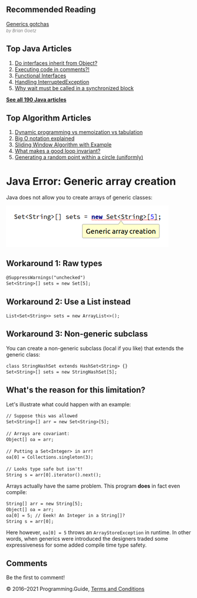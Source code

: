 <span class="underline"></span>

<span class="underline"></span>

## Recommended Reading

[Generics gotchas](https://www.ibm.com/developerworks/java/library/j-jtp01255/index.html)  
<span style="color: grey; font-style: italic; font-size: smaller">by Brian Goetz</span>

<span class="underline"></span>

## Top Java Articles

1.  [Do interfaces inherit from Object?](do-interfaces-inherit-from-object.html)
2.  [Executing code in comments?!](executing-code-in-comments.html)
3.  [Functional Interfaces](functional-interfaces.html)
4.  [Handling InterruptedException](handling-interrupted-exceptions.html)
5.  [Why wait must be called in a synchronized block](why-wait-must-be-in-synchronized.html)

[**See all 190 Java articles**](index.html)

## Top Algorithm Articles

1.  [Dynamic programming vs memoization vs tabulation](../dynamic-programming-vs-memoization-vs-tabulation.html)
2.  [Big O notation explained](../big-o-notation-explained.html)
3.  [Sliding Window Algorithm with Example](../sliding-window-example.html)
4.  [What makes a good loop invariant?](../what-makes-a-good-loop-invariant.html)
5.  [Generating a random point within a circle (uniformly)](../random-point-within-circle.html)

# Java Error: Generic array creation

Java does not allow you to create arrays of generic classes:

<img src="generic-array-creation/intellij-error.png" alt="Screenshot of array creation error message" class="screenshot" />

## Workaround 1: Raw types

    @SuppressWarnings("unchecked")
    Set<String>[] sets = new Set[5];

## Workaround 2: Use a List instead

    List<Set<String>> sets = new ArrayList<>();

## Workaround 3: Non-generic subclass

You can create a non-generic subclass (local if you like) that extends the generic class:

    class StringHashSet extends HashSet<String> {}
    Set<String>[] sets = new StringHashSet[5];

## What's the reason for this limitation?

Let's illustrate what could happen with an example:

    // Suppose this was allowed
    Set<String>[] arr = new Set<String>[5];

    // Arrays are covariant:
    Object[] oa = arr;

    // Putting a Set<Integer> in arr!
    oa[0] = Collections.singleton(3);

    // Looks type safe but isn't!
    String s = arr[0].iterator().next();

Arrays actually have the same problem. This program **does** in fact even compile:

    String[] arr = new String[5];
    Object[] oa = arr;
    oa[0] = 5; // Eeek! An Integer in a String[]?
    String s = arr[0];

Here however, `oa[0] = 5` throws an `ArrayStoreException` in runtime. In other words, when generics were introduced the designers traded some expressiveness for some added compile time type safety.

## Comments

Be the first to comment!

© 2016–2021 Programming.Guide, [Terms and Conditions](../terms-and-conditions.html)
